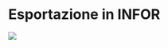 # Esportazione in INFOR

![](https://lh7-us.googleusercontent.com/Anf_XykqQK9F0K5AX4S2IgLgbvtikhG1eERzmhbWbUhLVV9Jm-CcORR5KDj0TTxs_Idhv1WV3T98auWK-DzsihryimEvJmvK5zBOTrJepYO5-8u0mmt2ewLL8i_ozh1j-h2zcvSGcVvmUnK_1h2C900)
